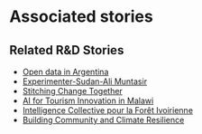 # Associated stories

<!-- !!DO NOT REMOVE!! start autogenerated hyperlinks -->
## Related R&D Stories
- [Open data in Argentina](/stories/?doc=Explorers_ARG)
- [Experimenter-Sudan-Ali Muntasir](/stories/?doc=Experimenters_SDN)
- [Stitching Change Together](/stories/?doc=Explorers_PRY)
- [AI for Tourism Innovation in Malawi](/stories/?doc=Explorers_MWI)
- [Intelligence Collective pour la Forêt Ivoirienne](/stories/?doc=Explorers_CIV)
- [Building Community and Climate Resilience](/stories/?doc=Explorers_IRQ)
<!-- !!DO NOT REMOVE!! end autogenerated hyperlinks -->